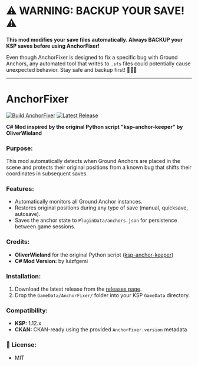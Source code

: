 # ⚠️ WARNING: BACKUP YOUR SAVE! ⚠️

**This mod modifies your save files automatically. Always BACKUP your KSP saves before using AnchorFixer!**

Even though AnchorFixer is designed to fix a specific bug with Ground Anchors, any automated tool that writes to `.sfs` files could potentially cause unexpected behavior. Stay safe and backup first! 🧑‍🚀✨

---

# AnchorFixer

[![Build AnchorFixer](https://github.com/luizfgemi/AnchorFixer/actions/workflows/build.yml/badge.svg)](https://github.com/luizfgemi/AnchorFixer/actions)
[![Latest Release](https://img.shields.io/github/v/release/luizfgemi/AnchorFixer?label=release)](https://github.com/luizfgemi/AnchorFixer/releases/latest)


**C# Mod inspired by the original Python script "ksp-anchor-keeper" by OliverWieland**

### Purpose:
This mod automatically detects when Ground Anchors are placed in the scene and protects their original positions from a known bug that shifts their coordinates in subsequent saves.

### Features:
- Automatically monitors all Ground Anchor instances.
- Restores original positions during any type of save (manual, quicksave, autosave).
- Saves the anchor state to `PluginData/anchors.json` for persistence between game sessions.

### Credits:
- **OliverWieland** for the original Python script ([ksp-anchor-keeper](https://github.com/OliverWieland/ksp-anchor-keeper))
- **C# Mod Version:** by luizfgemi

### Installation:
1. Download the latest release from the [releases page](https://github.com/YourNameHere/AnchorFixer/releases).
2. Drop the `GameData/AnchorFixer/` folder into your KSP `GameData` directory.

### Compatibility:
- **KSP:** 1.12.x
- **CKAN:** CKAN-ready using the provided `AnchorFixer.version` metadata

### 📝 License:
- MIT
